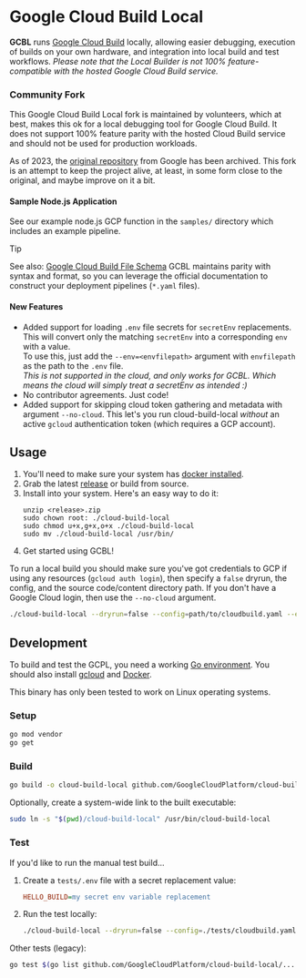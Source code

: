 # Google Cloud Build Local
**GCBL** runs [Google Cloud Build](https://cloud.google.com/cloud-build/) locally, allowing easier debugging,
execution of builds on your own hardware, and integration into local build and test workflows. *Please note that the 
Local Builder is not 100% feature-compatible with the hosted Google Cloud Build service.*


### Community Fork
This Google Cloud Build Local fork is maintained by volunteers, which at best, makes this ok for a local debugging
tool for Google Cloud Build. It does not support 100% feature parity with the hosted Cloud Build service and should
not be used for production workloads. 

As of 2023, the [original repository](https://github.com/GoogleCloudPlatform/cloud-build-local) from 
Google has been archived. This fork is an attempt to keep the project alive, at least, in some form close to the
original, and maybe improve on it a bit.

#### Sample Node.js Application
See our example node.js GCP function in the `samples/` directory which includes an example pipeline.

> [!TIP]
> See also: [Google Cloud Build File Schema](https://cloud.google.com/build/docs/build-config-file-schema)
> GCBL maintains parity with syntax and format, so you can leverage the official documentation to construct your
> deployment pipelines (`*.yaml` files).

#### New Features
- Added support for loading `.env` file secrets for `secretEnv` replacements.    
  This will convert only the matching `secretEnv` into a corresponding `env` with a value.    
  To use this, just add the `--env=<envfilepath>` argument with `envfilepath` as the path to the `.env` file.    
  *This is not supported in the cloud, and only works for GCBL. Which means the cloud will simply treat a secretEnv as
  intended :)*
- No contributor agreements. Just code!
- Added support for skipping cloud token gathering and metadata with argument `--no-cloud`. This let's you run
  cloud-build-local *without* an active `gcloud` authentication token (which requires a GCP account).

## Usage
1. You'll need to make sure your system has [docker installed](https://www.docker.com/).
2. Grab the latest [release](https://github.com/chriseaton/cloud-build-local/releases) or build from source.
3. Install into your system. Here's an easy way to do it:
   ```
   unzip <release>.zip
   sudo chown root: ./cloud-build-local
   sudo chmod u+x,g+x,o+x ./cloud-build-local
   sudo mv ./cloud-build-local /usr/bin/
   ```
4. Get started using GCBL!

To run a local build you should make sure you've got credentials to GCP if using any resources (`gcloud auth login`),
then specify a `false` dryrun, the config, and the source code/content directory path. If you don't have a Google
Cloud login, then use the `--no-cloud` argument.

```sh
./cloud-build-local --dryrun=false --config=path/to/cloudbuild.yaml --env=/path/to/.env path/to/code
```

## Development
To build and test the GCPL, you need a working
[Go environment](https://golang.org/doc/install). You should also install
[gcloud](https://cloud.google.com/sdk/docs/quickstarts) and
[Docker](https://www.docker.com/).

This binary has only been tested to work on Linux operating systems.

### Setup
```sh
go mod vendor
go get
```

### Build
```sh
go build -o cloud-build-local github.com/GoogleCloudPlatform/cloud-build-local
```

Optionally, create a system-wide link to the built executable:
```sh
sudo ln -s "$(pwd)/cloud-build-local" /usr/bin/cloud-build-local
```

### Test
If you'd like to run the manual test build...
1. Create a `tests/.env` file with a secret replacement value:
   ```ini
   HELLO_BUILD=my secret env variable replacement
   ```
2. Run the test locally:
   ```sh
   ./cloud-build-local --dryrun=false --config=./tests/cloudbuild.yaml --env=./tests/.env ./tests/src
   ```

Other tests (legacy):
```sh
go test $(go list github.com/GoogleCloudPlatform/cloud-build-local/... | grep -v vendor)
```